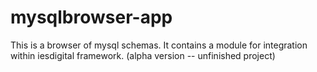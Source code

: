 mysqlbrowser-app
================

This is a browser of mysql schemas. It contains a module for integration within iesdigital framework. (alpha version -- unfinished project)
